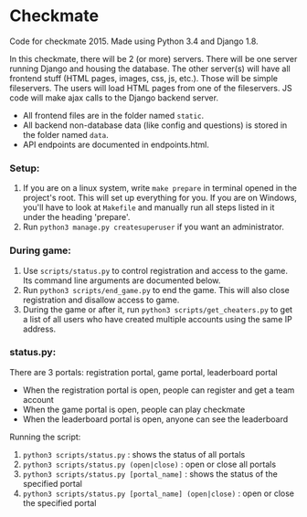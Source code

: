 # Checkmate

Code for checkmate 2015. Made using Python 3.4 and Django 1.8.

In this checkmate, there will be 2 (or more) servers. There will be one server running Django and housing the database. The other server(s) will have all frontend stuff (HTML pages, images, css, js, etc.). Those will be simple fileservers.
The users will load HTML pages from one of the fileservers. JS code will make ajax calls to the Django backend server.

* All frontend files are in the folder named `static`.
* All backend non-database data (like config and questions) is stored in the folder named `data`.
* API endpoints are documented in endpoints.html.

### Setup:

1. If you are on a linux system, write `make prepare` in terminal opened in the project's root. This will set up everything for you. If you are on Windows, you'll have to look at `Makefile` and manually run all steps listed in it under the heading 'prepare'.
2. Run `python3 manage.py createsuperuser` if you want an administrator.

### During game:

1. Use `scripts/status.py` to control registration and access to the game. Its command line arguments are documented below.
1. Run `python3 scripts/end_game.py` to end the game. This will also close registration and disallow access to game.
2. During the game or after it, run `python3 scripts/get_cheaters.py` to get a list of all users who have created multiple accounts using the same IP address.

### status.py:

There are 3 portals: registration portal, game portal, leaderboard portal

* When the registration portal is open, people can register and get a team account
* When the game portal is open, people can play checkmate
* When the leaderboard portal is open, anyone can see the leaderboard

Running the script:

1. `python3 scripts/status.py` : shows the status of all portals
2. `python3 scripts/status.py (open|close)` : open or close all portals
3. `python3 scripts/status.py [portal_name]` : shows the status of the specified portal
4. `python3 scripts/status.py [portal_name] (open|close)` : open or close the specified portal

